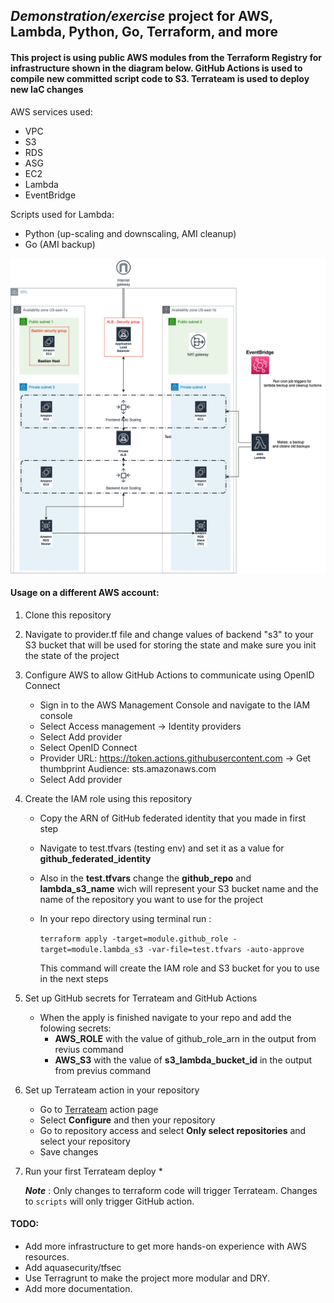 ## _Demonstration/exercise_ project for AWS, Lambda, Python, Go, Terraform, and more



#### This project is using  public AWS modules from the Terraform Registry for infrastructure shown in the diagram below. GitHub Actions is used to compile new committed script code to S3. Terrateam is used to deploy new IaC changes


AWS services used:
* VPC
* S3
* RDS
* ASG
* EC2
* Lambda
* EventBridge

Scripts used for Lambda:
* Python (up-scaling and downscaling, AMI cleanup)
* Go (AMI backup)


![](img/demonstration.png)

#### Usage on a different AWS account:

1. Clone this repository

2. Navigate to provider.tf file and change values of backend "s3" to your S3 bucket
   that will be used for storing the state and make sure you init the state of the project

3. Configure AWS to allow GitHub Actions to communicate using OpenID Connect
   * Sign in to the AWS Management Console and navigate to the IAM console
   * Select Access management → Identity providers
   * Select Add provider
   * Select OpenID Connect
   * Provider URL: https://token.actions.githubusercontent.com → Get thumbprint
     Audience: sts.amazonaws.com
   * Select Add provider

4. Create the IAM role using this repository
   * Copy the ARN of GitHub federated identity that you made in first step
   * Navigate to test.tfvars (testing env) and set it as a value for **github_federated_identity**
   * Also in the **test.tfvars** change the **github_repo** and **lambda_s3_name** wich will represent your S3 bucket name
   and the name of the repository you want to use for the project
   * In your repo directory using terminal run :

       `terraform apply -target=module.github_role -target=module.lambda_s3 -var-file=test.tfvars -auto-approve`

        This command will create the IAM role and S3 bucket for you to use
   in the next steps
5. Set up GitHub secrets for Terrateam and GitHub Actions
   * When the apply is finished navigate to your repo and add the folowing secrets:
     * **AWS_ROLE** with the value of github_role_arn in the output from revius command
     * **AWS_S3** with the value of **s3_lambda_bucket_id** in the output from previus command
6. Set up Terrateam action in your repository
   * Go to [Terrateam](https://github.com/apps/terrateam-action) action page
   * Select **Configure** and then your repository
   * Go to repository access and select **Only select repositories** and select your repository
   * Save changes
7. Run your first Terrateam deploy
   *

   **_Note_** : Only changes to terraform code will trigger Terrateam. Changes to `scripts` will only trigger GitHub action.

#### TODO:
* Add more infrastructure to get more hands-on experience with AWS resources.
* Add aquasecurity/tfsec
* Use Terragrunt to make the project more modular and DRY.
* Add more documentation.
